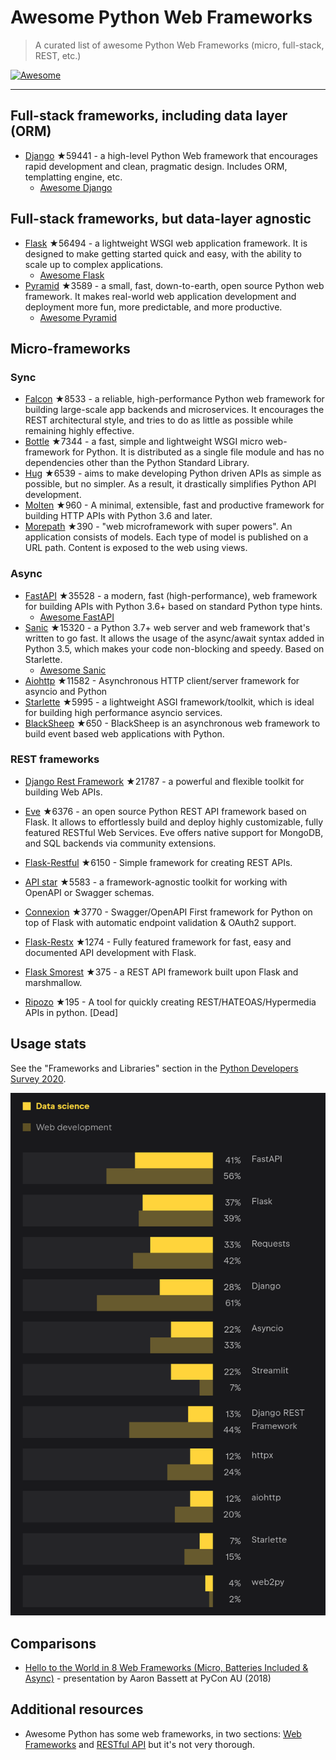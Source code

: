 # Awesome Python Web Frameworks


> A curated list of awesome Python Web Frameworks (micro, full-stack, REST, etc.)


[![Awesome](https://awesome.re/badge.svg)](https://awesome.re)

---

## Full-stack frameworks, including data layer (ORM)


- [Django](https://github.com/django/django) ★59441 - a high-level Python Web framework that encourages rapid development and clean, pragmatic design. Includes ORM, templatting engine, etc.
  - [Awesome Django](https://github.com/wsvincent/awesome-django)


## Full-stack frameworks, but data-layer agnostic

- [Flask](https://github.com/pallets/flask) ★56494 - a lightweight WSGI web application framework. It is designed to make getting started quick and easy, with the ability to scale up to complex applications.
  - [Awesome Flask](https://github.com/mjhea0/awesome-flask)
- [Pyramid](https://github.com/Pylons/pyramid) ★3589 - a small, fast, down-to-earth, open source Python web framework. It makes real-world web application development and deployment more fun, more predictable, and more productive.
  - [Awesome Pyramid](https://github.com/uralbash/awesome-pyramid)


## Micro-frameworks

### Sync

- [Falcon](https://github.com/falconry/falcon) ★8533 - a reliable, high-performance Python web framework for building large-scale app backends and microservices. It encourages the REST architectural style, and tries to do as little as possible while remaining highly effective.
- [Bottle](https://github.com/bottlepy/bottle) ★7344 - a fast, simple and lightweight WSGI micro web-framework for Python. It is distributed as a single file module and has no dependencies other than the Python Standard Library.
- [Hug](https://github.com/hugapi/hug) ★6539 - aims to make developing Python driven APIs as simple as possible, but no simpler. As a result, it drastically simplifies Python API development.
- [Molten](https://github.com/Bogdanp/molten) ★960 - A minimal, extensible, fast and productive framework for building HTTP APIs with Python 3.6 and later.
- [Morepath](https://github.com/morepath/morepath) ★390 - "web microframework with super powers". An application consists of models. Each type of model is published on a URL path. Content is exposed to the web using views.


### Async

- [FastAPI](https://github.com/tiangolo/fastapi) ★35528 - a modern, fast (high-performance), web framework for building APIs with Python 3.6+ based on standard Python type hints.
  - [Awesome FastAPI](https://github.com/mjhea0/awesome-fastapi)
- [Sanic](https://github.com/sanic-org/sanic) ★15320 - a Python 3.7+ web server and web framework that's written to go fast. It allows the usage of the async/await syntax added in Python 3.5, which makes your code non-blocking and speedy. Based on Starlette.
  - [Awesome Sanic](https://github.com/mekicha/awesome-sanic)
- [Aiohttp](https://github.com/aio-libs/aiohttp) ★11582 - Asynchronous HTTP client/server framework for asyncio and Python
- [Starlette](https://github.com/encode/starlette) ★5995 - a lightweight ASGI framework/toolkit, which is ideal for building high performance asyncio services.
- [BlackSheep](https://github.com/Neoteroi/BlackSheep) ★650 - BlackSheep is an asynchronous web framework to build event based web applications with Python.


### REST frameworks

- [Django Rest Framework](https://github.com/encode/django-rest-framework) ★21787 - a powerful and flexible toolkit for building Web APIs.
- [Eve](https://github.com/pyeve/eve) ★6376 - an open source Python REST API framework based on Flask. It allows to effortlessly build and deploy highly customizable, fully featured RESTful Web Services. Eve offers native support for MongoDB, and SQL backends via community extensions.
- [Flask-Restful](https://github.com/flask-restful/flask-restful) ★6150 - Simple framework for creating REST APIs.
- [API star](https://github.com/encode/apistar) ★5583 - a framework-agnostic toolkit for working with OpenAPI or Swagger schemas.
- [Connexion](https://github.com/zalando/connexion) ★3770 - Swagger/OpenAPI First framework for Python on top of Flask with automatic endpoint validation & OAuth2 support.
- [Flask-Restx](https://github.com/python-restx/flask-restx) ★1274 - Fully featured framework for fast, easy and documented API development with Flask.
- [Flask Smorest](https://github.com/marshmallow-code/flask-smorest) ★375 - a REST API framework built upon Flask and marshmallow.

- [Ripozo](https://github.com/vertical-knowledge/ripozo) ★195 -  A tool for quickly creating REST/HATEOAS/Hypermedia APIs in python. [Dead]


## Usage stats

See the "Frameworks and Libraries" section in the [Python Developers Survey 2020](https://www.jetbrains.com/lp/python-developers-survey-2020/).


![Stats](https://raw.githubusercontent.com/sfermigier/awesome-python-web-frameworks/main/python-web-frameworks-usage.png)


## Comparisons

- [Hello to the World in 8 Web Frameworks (Micro, Batteries Included & Async)](https://noti.st/aaronbassett/lK9Ah7/hello-to-the-world-in-8-web-frameworks-micro-batteries-included-async) - presentation by Aaron Bassett at PyCon AU (2018)


## Additional resources

- Awesome Python has some web frameworks, in two sections: [Web Frameworks](https://github.com/vinta/awesome-python#web-frameworks) and [RESTful API](https://github.com/vinta/awesome-python#restful-api) but it's not very thorough.

